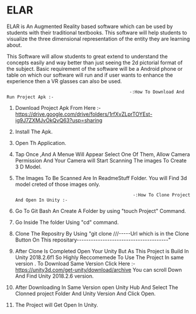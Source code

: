 # ELAR

ELAR is An Augmented Reality based software which can be used by students with their 
traditional textbooks. This software will help students to visualize the three dimensional 
representation of the entity they are learning about.

This Software will allow students to great extend to understand the concepts easily and 
way better than just seeing the 2d pictorial format of the subject. Basic requirement of 
the software will be a Android phone or table on which our software will run and if user 
wants to enhance the experience then a VR glasses can also be used.


                                                   -:How To Download And Run Project Apk :- 
1. Download Project Apk From Here :- https://drive.google.com/drive/folders/1rfXvZLprTOYEst-ig9J7ZXMJvOkQvQ63?usp=sharing
2. Install The Apk.
3. Open Th Application. 
4. Tap Once ,And A Menue Will Appear Select One Of Them, Allow Camera Permission And Your Camera will Start Scanning The images To Create 3 D Model.
4. The Images To Be Scanned Are In ReadmeStuff Folder. You will Find 3d model creted of those images only.


                                                    -:How To Clone Project And Open In Unity :- 
1. Go To Git  Bash An Create A Folder by using  "touch Project" Command.
2. Go Inside The folder Using "cd" command.
3. Clone The Repositry By Using "git clone  ///-----Url which is in the Clone Button On This repositary---------------------------------------"
4. After Clone Is Completed Open Your Unity But As This Project is Build In Unity 2018.2.6f1 So Highly Reccomemede To Use The Project In same version . 
To Download Same Version Click Here :- https://unity3d.com/get-unity/download/archive You can scroll Down And Find Unity 2018.2.6 version.
5. After Downloading In Same Version open Unity Hub And Select The Clonned project Folder And Unity Version And Click Open.
6. The Project will Get Open In Unity. 

